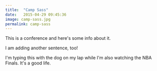 ```yaml
---
title:  "Camp Sass"
date:   2015-04-29 09:45:36
image: camp-sass.jpg
permalink: camp-sass
---
```

This is a conference and here's some info about it. 

I am adding another sentence, too!

I'm typing this with the dog on my lap while I'm also watching the NBA Finals. It's a good life.